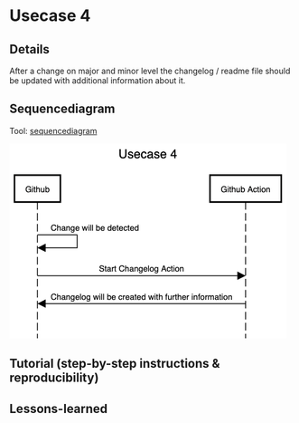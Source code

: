 # Usecase 4

## Details

After a change on major and minor level the changelog / readme file should be updated with additional information about it.

## Sequencediagram
Tool: [sequencediagram](https://sequencediagram.org/)

![Usecase4](Images/Usecase-4.png)

## Tutorial (step-by-step instructions & reproducibility)

## Lessons-learned
